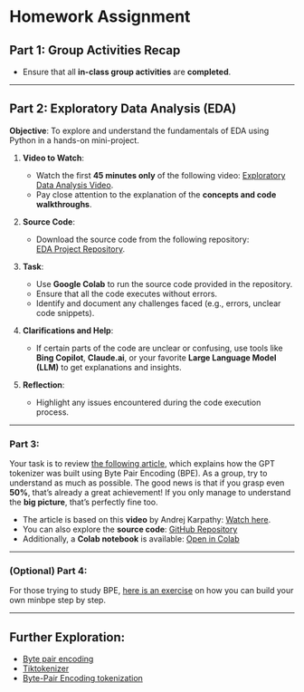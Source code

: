 # Homework Assignment

## Part 1: Group Activities Recap

- Ensure that all **in-class group activities** are **completed**.  
  

---

## Part 2: Exploratory Data Analysis (EDA)

**Objective**: To explore and understand the fundamentals of EDA using Python in a hands-on mini-project.  

1. **Video to Watch**:  
   - Watch the first **45 minutes only** of the following video: [Exploratory Data Analysis Video](https://youtu.be/1MGG75oUK7o).  
   - Pay close attention to the explanation of the **concepts and code walkthroughs**.  

2. **Source Code**:  
   - Download the source code from the following repository:  
     [EDA Project Repository](https://github.com/codebasics/project-da-online-retail-pandas).  

3. **Task**:  
   - Use **Google Colab** to run the source code provided in the repository.  
   - Ensure that all the code executes without errors.  
   - Identify and document any challenges faced (e.g., errors, unclear code snippets).  

4. **Clarifications and Help**:  
   - If certain parts of the code are unclear or confusing, use tools like **Bing Copilot**, **Claude.ai**, or your favorite **Large Language Model (LLM)** to get explanations and insights.  

5. **Reflection**:  
   - Highlight any issues encountered during the code execution process.  

---

### Part 3: 

Your task is to review [the following article](https://francescopochetti.com/byte-pair-encoding-building-the-gpt-tokenizer-with-karpathy/), which explains how the GPT tokenizer was built using Byte Pair Encoding (BPE). As a group, try to understand as much as possible. The good news is that if you grasp even **50%**, that’s already a great achievement! If you only manage to understand the **big picture**, that’s perfectly fine too.  

- The article is based on this **video** by Andrej Karpathy: [Watch here](https://www.youtube.com/watch?v=zduSFxRajkE).  
- You can also explore the **source code**: [GitHub Repository](https://github.com/karpathy/minbpe)  
- Additionally, a **Colab notebook** is available: [Open in Colab](https://colab.research.google.com/drive/1y0KnCFZvGVf_odSfcNAws6kcDD7HsI0L?usp=sharing)  


----
### (Optional) Part 4:

For those trying to study BPE, [here is an exercise](https://github.com/karpathy/minbpe/blob/master/exercise.md) on how you can build your own minbpe step by step. 


---

## Further Exploration: 

- [Byte pair encoding](https://en.wikipedia.org/wiki/Byte_pair_encoding)
- [Tiktokenizer](https://tiktokenizer.vercel.app/)
- [Byte-Pair Encoding tokenization](https://huggingface.co/learn/nlp-course/chapter6/5)


<!-- 
- [All you need to know about Tokenization in LLMs](https://medium.com/thedeephub/all-you-need-to-know-about-tokenization-in-llms-7a801302cf54) 
- [Understanding Tokenizers in LLM — Part 1 : Byte Pair Encoding and Beyond](https://medium.com/@mukulranjan/understanding-tokenizers-in-llm-part-1-byte-pair-encoding-and-beyond-75e4c4e70e6f)
-->